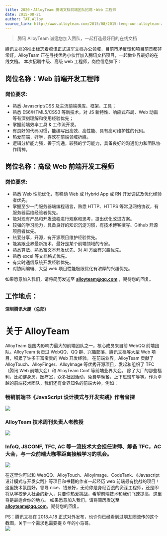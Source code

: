 ```yaml
---
title: 2020・AlloyTeam 腾讯文档前端团队招聘・Web 工程师
date: 2015-08-21
author: TAT.Alloy
source_link: http://www.alloyteam.com/2015/08/2015-teng-xun-alloyteam-zhao-pin-web-qian-duan-gong-cheng-shi/
---
```


<!-- {% raw %} - for jekyll -->

> 腾讯 AlloyTeam 诚邀您加入团队，一起打造最好用的在线文档

腾讯文档的推出标志着腾讯正式进军文档办公领域，目前市场反馈和项目前景都非常好，AlloyTeam 正在寻找优秀小伙伴加入腾讯文档项目，一起做业界最好的在线文档。 本次招聘中级、高级 web 工程师，岗位信息如下：

## 岗位名称：Web 前端开发工程师

### 岗位要求:

-   熟悉 Javascript/CSS 及主流前端类库、框架、工具；
-   熟悉 ES6/HTML5/CSS3 等新技术，对 JS 新特性、响应式布局、Web 动画等有深刻理解和使用经验优先；
-   掌握前端效率工具 & 工作流开发。
-   有良好的代码习惯，能编写出高效、高性能、具有高可维护性的代码。
-   热爱前端，好学，喜欢在前端领域折腾。
-   逻辑分析能力强，善于沟通，较强的学习能力，具备良好的沟通能力和团队协作精神。

## 岗位名称：高级 Web 前端开发工程师

### 岗位要求:

-   熟悉 Web 性能优化，有移动 Web 或 Hybrid App 或 RN 开发调试及优化经验者优先。
-   掌握至少一门服务器端编程语言，熟悉 HTTP、HTTPS 等常见网络协议，有服务器运维经验者优先。
-   能对现有产品和开发流程进行观察和思考，提出优化改进方案。
-   较强的学习能力，具备良好的知识沉淀习惯，有技术博客撰写、Github 开源项目者优先。
-   热爱分享，开源，有开源项目维护经验优先。
-   能紧跟业界最新技术，最好是某个前端领域的专家。
-   熟悉算法、熟悉富文本开发优先、对 AI 方面有兴趣优先。
-   熟悉 excel 等文档格式优先。
-   有实时通信系统开发经验优先。
-   对协同编辑、大型 web 项目性能极限优化有浓厚的兴趣优先。

如果愿意加入我们，请将简历发送至 **[alloyteam@qq.com](mailto:alloyteam@qq.com)** ，期待您的回复。

## 工作地点：

**深圳腾讯大厦（总部）**

# 关于 AlloyTeam

AlloyTeam 是国内影响力最大的前端团队之一，核心成员来自前 WebQQ 前端团队。AlloyTeam 负责过 WebQQ、QQ 群、兴趣部落、腾讯文档等大型 Web 项目，积累了许多丰富宝贵的 Web 开发经验。 在前端业界，AlloyTeam 贡献了 AlloyTouch、AlloyFinger、AlloyImage 等优秀开源项目，发起和组织了 TFC（腾讯 Web 前端大会）和 AlloyTeam Conf 等前端业界大会。 除了大厂的那些福利，比如健身房，医疗室，众多社团活动，免费早晚餐，上下班班车等等。作为卓越的前端技术团队，我们还有业界知名的前端大神，例如：

### 畅销前端书《JavaScript 设计模式与开发实践》作者曾探

![](http://www.alloyteam.com/wp-content/uploads/2018/05/CB3036FE@364BD0605-02-14-31-56.jpg)

### AlloyTeam 技术周刊负责人老教授

![](http://www.alloyteam.com/wp-content/uploads/2018/05/2DC76592@3D05AD405-02-14-31-56.png)

### InfoQ, JSCONF, TFC, AC 等一流技术大会担任讲师、筹备 TFC，AC 大会，与一众前端大咖零距离接触学习的机会。

![](http://www.alloyteam.com/wp-content/uploads/2018/05/9C903AC7@BC0ED5305-02-14-31-56.png)

在这里你可以和 WebQQ、AlloyTouch、AlloyImage、CodeTank、《Javascript 设计模式与开发实践》等项目和书籍的作者一起经历 web 前端最有挑战的项目！ 这里技术氛围好，领导 nice、钱景好，无论你是身经百战的资深工程师，还是即将从学校步入社会的新人，只要你热爱挑战，希望前端技术和我们飞速提高，这里将是最适合你的地方。 如果愿意加入我们，请将简历发送至 **[alloyteam@qq.com](mailto:alloyteam@qq.com)**，期待您的回复。

PS：腾讯文档在 2018.4.18 正式对外发布，也许你已经看到过朋友圈流传的这个截图，关于一个需求也需要提 8 年的小马哥。  
![](http://www.alloyteam.com/wp-content/uploads/2018/05/C636020E@6DEA48105-02-14-31-56.png)

<!-- {% endraw %} - for jekyll -->